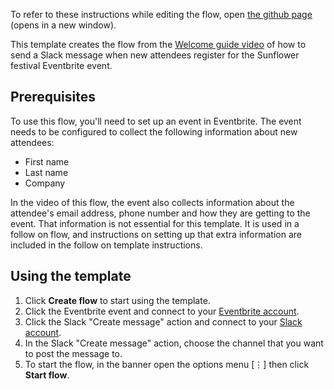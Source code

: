 To refer to these instructions while editing the flow, open [the github page](https://github.com/ot4i/app-connect-templates/blob/master/resources/markdown/Welcome%20guide%20flow%20to%20announce%20new%20Eventbrite%20attendee%20on%20Slack_instructions.md) (opens in a new window).

This template creates the flow from the [Welcome guide video](https://www.youtube.com/watch?v=xa-65X2RZuE&list=PLzpeuWUENMK2Q77xr7QkvLxU5YxOJxVSH&index=4&t=0s) of how to send a Slack message when new attendees register for the Sunflower festival Eventbrite event.

## Prerequisites

To use this flow, you'll need to set up an event in Eventbrite. The event needs to be configured to collect the following information about new attendees:
* First name
* Last name
* Company

In the video of this flow, the event also collects information about the attendee's email address, phone number and how they are getting to the event. That information is not essential for this template. It is used in a follow on flow, and instructions on setting up that extra information are included in the follow on template instructions.

## Using the template

1. Click **Create flow** to start using the template.
1. Click the Eventbrite event and connect to your [Eventbrite account](https://developer.ibm.com/integration/docs/app-connect/how-to-guides-for-apps/use-ibm-app-connect-eventbrite/).
1. Click the Slack "Create message" action and connect to your [Slack account](https://developer.ibm.com/integration/docs/app-connect/how-to-guides-for-apps/use-ibm-app-connect-slack/).
1. In the Slack "Create message" action, choose the channel that you want to post the message to.
1. To start the flow, in the banner open the options menu [&#8942;] then click **Start flow**.

